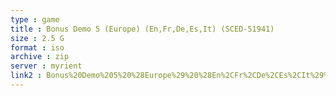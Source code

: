```yaml
---
type : game
title : Bonus Demo 5 (Europe) (En,Fr,De,Es,It) (SCED-51941)
size : 2.5 G
format : iso
archive : zip
server : myrient
link2 : Bonus%20Demo%205%20%28Europe%29%20%28En%2CFr%2CDe%2CEs%2CIt%29%20%28SCED-51941%29
---
```

